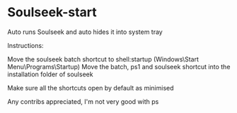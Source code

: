# Soulseek-start
Auto runs Soulseek and auto hides it into system tray

Instructions:

Move the soulseek batch shortcut to shell:startup (Windows\Start Menu\Programs\Startup)
Move the batch, ps1 and soulseek shortcut into the installation folder of soulseek

Make sure all the shortcuts open by default as minimised

Any contribs appreciated, I'm not very good with ps

